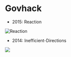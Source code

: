Govhack
=======

* 2015: Reaction

![Reaction](http://i.imgur.com/984tOqk.png "Reaction Screenshot")

* 2014: Inefficient-Directions

<img src="http://www.***REMOVED***.com/img/govhack.png"/>
